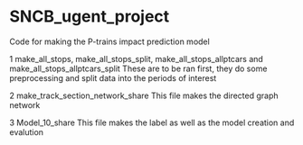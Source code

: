 # SNCB_ugent_project
Code for making the P-trains impact prediction model

1
make_all_stops, make_all_stops_split, make_all_stops_allptcars and make_all_stops_allptcars_split
These are to be ran first, they do some preprocessing and split data into the periods of interest

2
make_track_section_network_share 
This file makes the directed graph network

3
Model_10_share
This file makes the label as well as the model creation and evalution
